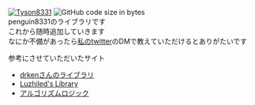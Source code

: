 [![Tyson8331](https://img.shields.io/endpoint?url=https%3A%2F%2Fatcoder-badges.now.sh%2Fapi%2Fatcoder%2Fjson%2FTyson8331)](https://atcoder.jp/users/Tyson8331)
![GitHub code size in bytes](https://img.shields.io/github/languages/code-size/penguin8331/library?style=flat-square)<br>
penguin8331のライブラリです<br>
これから随時追加していきます<br>
なにか不備があったら[私のtwitter](https://twitter.com/penguin8331)のDMで教えていただけるとありがたいです<br>

参考にさせていただいたサイト<br>
- [drkenさんのライブラリ](https://github.com/drken1215/algorithm)<br>
- [Luzhiled's Library](https://ei1333.github.io/library/)<br>
- [アルゴリズムロジック](https://algo-logic.info/)<br>